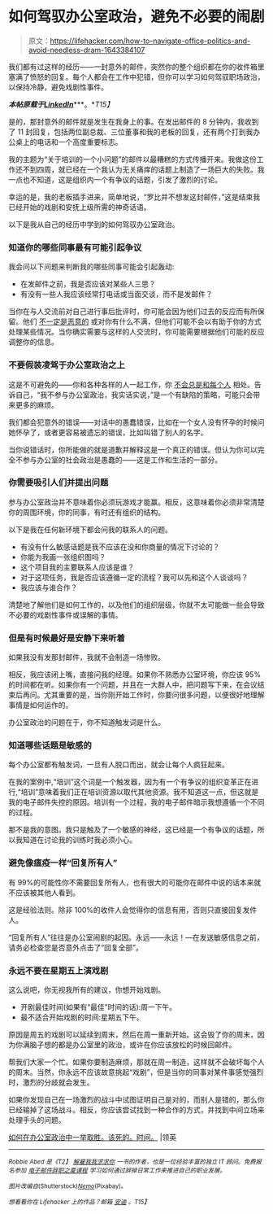 # 如何驾驭办公室政治，避免不必要的闹剧

> 原文：<https://lifehacker.com/how-to-navigate-office-politics-and-avoid-needless-dram-1643384107>

我们都有过这样的经历——一封意外的邮件，突然你的整个组织都在你的收件箱里塞满了愤怒的回复。每个人都会在工作中犯错，但你可以学习如何驾驭职场政治，以保持冷静，避免戏剧性事件。



***本帖原载于***[***LinkedIn***](https://www.linkedin.com/pulse/article/20141002171034-9522584-how-to-win-at-office-politics-every-single-time)***。**T15】*

是的，那封意外的邮件就是发生在我身上的事。在发出邮件的 8 分钟内，我收到了 11 封回复，包括两位副总裁、三位董事和我的老板的回复，还有两个打到我办公桌上的电话和一个高度重要标志。

我的主题为“关于培训的一个小问题”的邮件以最糟糕的方式传播开来。我做这份工作还不到四周，就已经在一个我认为无关痛痒的话题上制造了一场巨大的失败。我一点也不知道，这是组织内一个有争议的话题，引发了激烈的讨论。

幸运的是，我的老板插手进来，简单地说，“罗比并不想发这封邮件，”这是结束我已经开始的戏剧和安抚上级所需的神奇话语。

以下是我从自己的经历中学到的如何驾驭办公室政治。

### 知道你的哪些同事最有可能引起争议

我会问以下问题来判断我的哪些同事可能会引起轰动:

*   在发邮件之前，我是否应该对某些人三思？
*   有没有一些人我应该经常打电话或当面交谈，而不是发邮件？

当你在与人交流前对自己进行事后批评时，你可能会因为他们过去的反应而有所保留。他们 [不一定是恶意的](https://lifehacker.com/how-do-i-deal-with-a-frustratingly-dumb-coworker-1484980658) 或对你有什么不满，但他们可能不会以有助于你的方式处理某些情况。当你确实需要与这样的人交流时，你可能需要根据他们可能的反应调整你的信息。

### 不要假装凌驾于办公室政治之上

这是不可避免的——你和各种各样的人一起工作，你 [不会总是和每个人](https://lifehacker.com/what-to-do-when-you-work-with-someone-you-dont-like-5943728) 相处。告诉自己，“我不参与办公室政治，我实话实说，”是一个有缺陷的策略，可能只会带来更多的麻烦。

我们都会犯意外的错误——对话中的愚蠢错误，比如在一个女人没有怀孕的时候问她怀孕了，或者更容易被遗忘的错误，比如叫错了别人的名字。

当你说错话时，你所能做的就是道歉并解释这是一个真正的错误。但认为你可以完全不参与办公室的社会政治是愚蠢的——这是工作和生活的一部分。

### **你需要吸引人们并提出问题**

参与办公室政治并不意味着你必须玩游戏才能赢。相反，这意味着你必须非常清楚你的周围环境，你的同事，有时还有组织的结构。

以下是我在任何新环境下都会问我的联系人的问题。

*   有没有什么敏感话题是我不应该在没和你商量的情况下讨论的？
*   你能为我画一张组织图吗？
*   这个项目我的主要联系人应该是谁？
*   对于这项任务，我是否应该遵循一定的流程？我可以先和这个人谈谈吗？
*   我应该与谁合作？

清楚地了解他们是如何工作的，以及他们的组织层级，你就不太可能做一些会导致不必要的戏剧性事件或误解的事情。

### 但是有时候最好是安静下来听着

如果我没有发那封邮件，我就不会制造一场惨败。

相反，我应该闭上嘴，直接问我的经理。如果你不熟悉办公室环境，你应该 95%的时间都在听。如果你有一个问题，并且在一大群人中，把问题写下来，在会议结束后再问。尤其重要的是，当你刚开始工作时，你要问很多问题，以便很好地理解事情是如何运作的。

办公室政治的问题在于，你不知道触发词是什么。

### 知道哪些话题是敏感的

每个办公室都有触发词，一旦有人脱口而出，就会让每个人疯狂起来。

在我的案例中,“培训”这个词是一个触发器，因为有一个有争议的组织变革正在进行,“培训”意味着我们正在培训资源以取代其他资源。我不知道这一点，但这就是我的电子邮件失控的原因。培训有一个过程，我的电子邮件暗示我想遵循一个不同的过程。

那不是我的意图。我只是触及了一个敏感的神经，这已经是一个有争议的话题，所以我知道在讨论我的训练时我必须小心。

### 避免像瘟疫一样“回复所有人”

有 99%的可能性你不需要回复所有人，也有很大的可能你在邮件中说的话本来就不应该被其他人看到。

这是经验法则。除非 100%的收件人会觉得你的信息有用，否则只直接回复发件人。

“回复所有人”往往是办公室闹剧的起因。永远——永远！—在发送敏感信息之前，请务必检查您是否意外点击了“回复全部”。

### **永远不要在星期五上演戏剧**

这么说吧，你无视我所有的建议，你想开始戏剧。

*   开剧最佳时间(如果有“最佳”时间的话):周一下午。
*   最不适合开始戏剧的时间:星期五下午。

原因是周五的戏剧可以延续到周末，然后在周一重新开始。这会毁了你的周末，因为你满脑子想的都是办公室里的政治，或许在你应该放松的时候回邮件。

帮我们大家一个忙。如果你要制造麻烦，那就在周一制造，这样就不会破坏每个人的周末。当然，你永远不应该故意挑起“戏剧”，但是当你的同事对某件事感觉强烈时，激烈的分歧就会发生。

如果你发现自己在一场激烈的战斗中试图证明自己是对的，而别人是错的，那么你已经输掉了这场战斗。相反，你应该尝试找到一种合作的方式，并找到中间立场来处理手头的问题。

[如何在办公室政治中一举取胜。该死的。时间。](https://www.linkedin.com/pulse/article/20141002171034-9522584-how-to-win-at-office-politics-every-single-time) |领英

* * *

<small>*Robbie Abed 是《T2】*</small> [<small>*解雇我我求求你*</small>](http://firemeibegyou.com/the-book) <small>*一书的作者，也是一位经验丰富的独立 IT 顾问。免费报名参加*</small> [<small>*电子邮件辞职之夏课程*</small>](http://firemeibegyou.com/) <small>*学习如何通过辞掉日常工作来推进自己的职业发展。*</small>

<small>*图片改编自*</small>[<small></small>](http://www.shutterstock.com/pic.mhtml?id=145501810&src=id)*<small>*(Shutterstock)*</small>[<small>*Nemo*</small>](http://pixabay.com/en/drama-comedy-and-tragedy-theater-312318/)<small>*(Pixabay)。*</small>*

*<small>*想看看你在 Lifehacker 上的作品？邮箱*</small> [<small>*安迪*</small>](mailto:andy@lifehacker.com) <small>*。*T15】</small>*